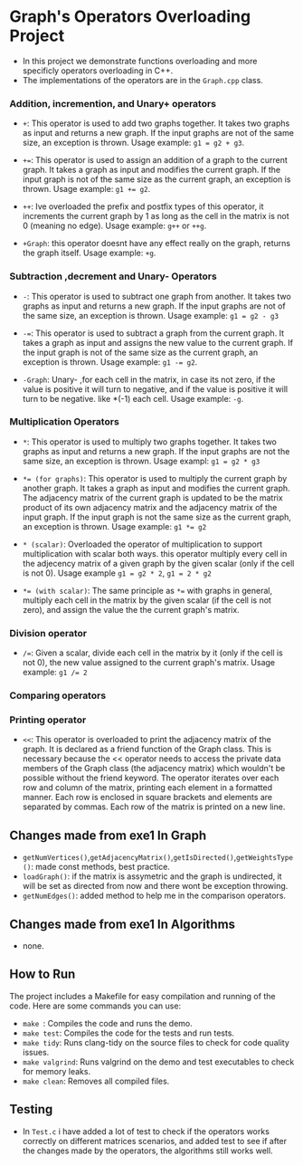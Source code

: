 # Graph's Operators Overloading Project

- In this project we demonstrate functions overloading and more specificly operators overloading in C++. 
- The implementations of the operators are in the `Graph.cpp` class.

### Addition, incremention, and Unary+ operators
- `+`: This operator is used to add two graphs together. It takes two graphs as input and returns a new graph. If the input graphs are not of the same size, an exception is thrown. Usage example: `g1 = g2 + g3`.

- `+=`: This operator is used to assign an addition of a graph to the current graph. It takes a graph as input and modifies the current graph. If the input graph is not of the same size as the current graph, an exception is thrown. Usage example: `g1 += g2`.

- `++`: Ive overloaded the prefix and postfix types of this operator, it increments the current graph by 1 as long as the cell in the matrix is not 0 (meaning no edge). Usage example: `g++` or `++g`.

- `+Graph`: this operator doesnt have any effect really on the graph, returns the graph itself. Usage example: `+g`.

### Subtraction ,decrement and Unary- Operators

- `-`: This operator is used to subtract one graph from another. It takes two graphs as input and returns a new graph. If the input graphs are not of the same size, an exception is thrown. Usage example: `g1 = g2 - g3`

- `-=`: This operator is used to subtract a graph from the current graph. It takes a graph as input and assigns the new value to the current graph. If the input graph is not of the same size as the current graph, an exception is thrown. Usage example: `g1 -= g2`.

- `-Graph`: Unary- ,for each cell in the matrix, in case its not zero, if the value is positive it will turn to negative, and if the value is positive it will turn to be negative. like *(-1) each cell. Usage example: `-g`.

### Multiplication Operators

- `*`: This operator is used to multiply two graphs together. It takes two graphs as input and returns a new graph. If the input graphs are not the same size, an exception is thrown.
Usage exampl: `g1 = g2 * g3`

- `*= (for graphs)`: This operator is used to multiply the current graph by another graph. It takes a graph as input and modifies the current graph. The adjacency matrix of the current graph is updated to be the matrix product of its own adjacency matrix and the adjacency matrix of the input graph. If the input graph is not the same size as the current graph, an exception is thrown. Usage example: `g1 *= g2`

- `* (scalar)`: Overloaded the operator of multiplication to support multiplication with scalar both ways. this operator multiply every cell in the adjecency matrix of a given graph by the given scalar (only if the cell is not 0). Usage example `g1 = g2 * 2`, `g1 = 2 * g2`

- `*= (with scalar)`: The same principle as `*=` with graphs in general, multiply each cell in the matrix by the given scalar (if the cell is not zero), and assign the value the the current graph's matrix.

### Division operator

- `/=`: Given a scalar, divide each cell in the matrix by it (only if the cell is not 0), the new value assigned to the current graph's matrix. Usage example: `g1 /= 2`

### Comparing operators



### Printing operator

- `<<`: This operator is overloaded to print the adjacency matrix of the graph. It is declared as a friend function of the Graph class. This is necessary because the << operator needs to access the private data members of the Graph class (the adjacency matrix) which wouldn't be possible without the friend keyword. The operator iterates over each row and column of the matrix, printing each element in a formatted manner. Each row is enclosed in square brackets and elements are separated by commas. Each row of the matrix is printed on a new line.


## Changes made from exe1 In Graph
- `getNumVertices()`,`getAdjacencyMatrix()`,`getIsDirected()`,`getWeightsType()`: made const methods, best practice.
- `loadGraph()`: if the matrix is assymetric and the graph is undirected, it will be set as directed from now and there wont be exception throwing.
- `getNumEdges()`: added method to help me in the comparison operators.

## Changes made from exe1 In Algorithms
- none.

## How to Run

The project includes a Makefile for easy compilation and running of the code. Here are some commands you can use:

- `make `: Compiles the code and runs the demo.
- `make test`: Compiles the code for the tests and run tests.
- `make tidy`: Runs clang-tidy on the source files to check for code quality issues.
- `make valgrind`: Runs valgrind on the demo and test executables to check for memory leaks.
- `make clean`: Removes all compiled files.

## Testing

- In `Test.c` i have added a lot of test to check if the operators works correctly on different matrices scenarios, and added test to see if after the changes made by the operators, the algorithms still works well.



